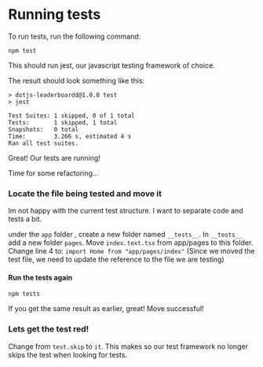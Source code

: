 # Running tests

To run tests, run the following command:

```
npm test
```

This should run jest, our javascript testing framework of choice.

The result should look something like this:

```
> dotjs-leaderboardd@1.0.0 test
> jest

Test Suites: 1 skipped, 0 of 1 total
Tests:       1 skipped, 1 total
Snapshots:   0 total
Time:        3.266 s, estimated 4 s
Ran all test suites.

```

Great! Our tests are running!

Time for some refactoring...

### Locate the file being tested and move it

Im not happy with the current test structure. I want to separate code and tests a bit.

under the `app` folder , create a new folder named `__tests__`.
In `__tests__` add a new folder `pages`.
Move `index.text.tsx` from app/pages to this folder.
Change line 4 to: `import Home from "app/pages/index"` (Since we moved the test file, we need to update the reference to the file we are testing)

#### Run the tests again

```
npm tests
```

If you get the same result as earlier, great! Move successful!

### Lets get the test red!

Change from `test.skip` to `it`. This makes so our test framework no longer skips the test when looking for tests.

